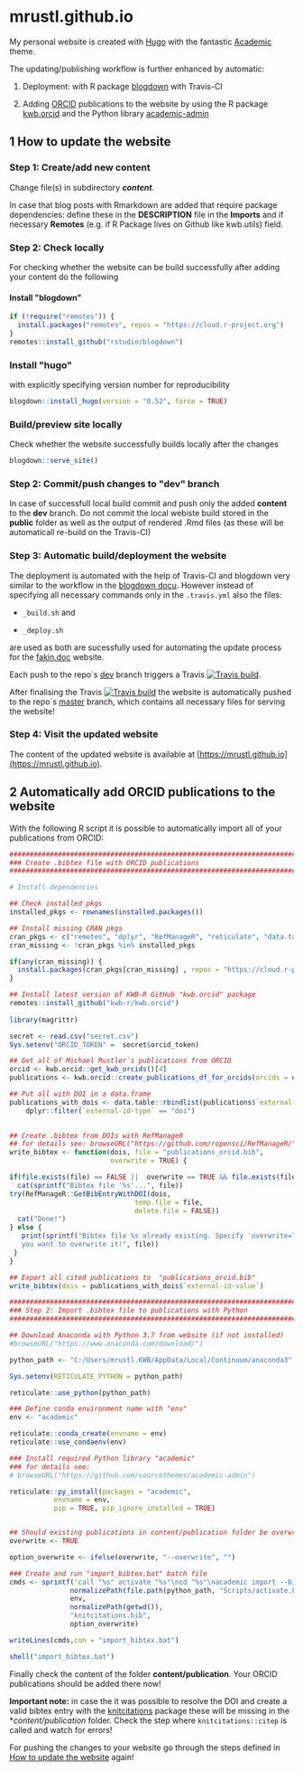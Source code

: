# mrustl.github.io

My personal website is created with [Hugo](https://gohugo.io/) with the fantastic
[Academic](https://sourcethemes.com/academic/) theme. 

The updating/publishing workflow is further enhanced by automatic: 

1. Deployment: with R package [blogdown](https://github.com/rstudio/blogdown) 
with Travis-CI

2. Adding [ORCID](https://orcid.org/) publications to the website by using the R 
package [kwb.orcid](https://github.com/kwb-r/kwb.orcid) and the Python library 
[academic-admin](https://github.com/sourcethemes/academic-admin)


## 1 How to update the website

### Step 1: Create/add new content

Change file(s) in subdirectory ***content***.

In case that blog posts with Rmarkdown are added that require package dependencies:
define these in the **DESCRIPTION** file in the **Imports** and if necessary 
**Remotes** (e.g. if R Package lives on Github like kwb.utils) field.

### Step 2: Check locally

For checking whether the website can be build successfully after adding your 
content do the following

#### Install "blogdown"
```r
if (!require("remotes")) {
  install.packages("remotes", repos = "https://cloud.r-project.org")
}
remotes::install_github("rstudio/blogdown")
```
### Install "hugo" 

with explicitly specifying version number for reproducibility

```r
blogdown::install_hugo(version = "0.52", force = TRUE)
```

### Build/preview site locally

Check whether the website successfully builds locally after the changes

```r
blogdown::serve_site()
```

### Step 2: Commit/push changes to "dev" branch

In case of successfull local build commit and push only the added **content** 
to the **dev** branch. Do not commit the local webiste build stored in the 
**public** folder as well as the output of rendered .Rmd files (as these will 
be automaticall re-build on the Travis-CI)

### Step 3: Automatic build/deployment the website

The deployment is automated with the help of Travis-CI and blogdown very similar to 
the workflow in the [blogdown docu](https://bookdown.org/yihui/blogdown/travis-github.html). 
However instead of specifying all necessary commands only in the `.travis.yml` 
also the files: 

- `_build.sh` and 

- `_deploy.sh` 

are used as both are sucessfully used for automating the update process 
for the [fakin.doc](https://github.com/kwb-r/fakin.doc) website. 

Each push to the repo`s [dev](https://github.com/mrustl/mrustl.github.io/tree/dev) 
branch triggers a Travis [![Travis build](https://travis-ci.org/mrustl/mrustl.github.io.svg?branch=dev)](https://travis-ci.org/mrustl/mrustl.github.io). 

After finalising the Travis [![Travis build](https://travis-ci.org/mrustl/mrustl.github.io.svg?branch=dev)](https://travis-ci.org/mrustl/mrustl.github.io) the website is automatically pushed to the 
repo`s [master](https://github.com/mrustl/mrustl.github.io/tree/master) branch,
which contains all necessary files for serving the website!

### Step 4: Visit the updated website

The content of the updated website is available at [https://mrustl.github.io](https://mrustl.github.io).



## 2 Automatically add ORCID publications to the website

With the following R script it is possible to automatically import all of your 
publications from ORCID:


```r
###############################################################################
### Create .bibtex file with ORCID publications
###############################################################################

# Install dependencies

## Check installed pkgs
installed_pkgs <- rownames(installed.packages())

## Install missing CRAN pkgs
cran_pkgs <- c("remotes", "dplyr", "RefManageR", "reticulate", "data.table")
cran_missing <- !cran_pkgs %in% installed_pkgs

if(any(cran_missing)) {
  install.packages(cran_pkgs[cran_missing] , repos = "https://cloud.r-project.org")
}

## Install latest version of KWB-R GitHub "kwb.orcid" package
remotes::install_github("kwb-r/kwb.orcid")
  
library(magrittr)

secret <- read.csv("secret.csv")
Sys.setenv("ORCID_TOKEN" =  secret$orcid_token)

## Get all of Michael Rustler`s publications from ORCID
orcid <- kwb.orcid::get_kwb_orcids()[4]
publications <- kwb.orcid::create_publications_df_for_orcids(orcids = orcid)

## Put all with DOI in a data.frame 
publications_with_dois <- data.table::rbindlist(publications$`external-ids.external-id`) %>%  
    dplyr::filter(`external-id-type` == "doi")
  

## Create .bibtex from DOIs with RefManageR
## for details see: browseURL("https://github.com/ropensci/RefManageR/")
write_bibtex <- function(dois, file = "publications_orcid.bib", 
                         overwrite = TRUE) {

if(file.exists(file) == FALSE ||  overwrite == TRUE && file.exists(file))  {
  cat(sprintf("Bibtex file '%s'...", file))  
try(RefManageR::GetBibEntryWithDOI(dois,
                               temp.file = file, 
                               delete.file = FALSE))
  cat("Done!")
} else {
   print(sprintf("Bibtex file %s already existing. Specify 'overwrite=TRUE' if 
   you want to overwrite it!", file))
 }
}

## Export all cited publications to  "publications_orcid.bib"
write_bibtex(dois = publications_with_dois$`external-id-value`)

###############################################################################
### Step 2: Import .bibtex file to publications with Python 
###############################################################################

## Download Anaconda with Python 3.7 from website (if not installed)
#browseURL("https://www.anaconda.com/download/")

python_path <- "C:/Users/mrustl.KWB/AppData/Local/Continuum/anaconda3"

Sys.setenv(RETICULATE_PYTHON = python_path)

reticulate::use_python(python_path)

### Define conda environment name with "env"
env <- "academic"

reticulate::conda_create(envname = env)
reticulate::use_condaenv(env)

### Install required Python library "academic" 
### for details see:
# browseURL("https://github.com/sourcethemes/academic-admin")

reticulate::py_install(packages = "academic", 
           envname = env, 
           pip = TRUE, pip_ignore_installed = TRUE) 


## Should existing publications in content/publication folder be overwritten?
overwrite <- TRUE

option_overwrite <- ifelse(overwrite, "--overwrite", "")

### Create and run "import_bibtex.bat" batch file
cmds <- sprintf('call "%s" activate "%s"\ncd "%s"\nacademic import --bibtex "%s"  %s', 
               normalizePath(file.path(python_path, "Scripts/activate.bat")), 
               env,
               normalizePath(getwd()),
               "knitcitations.bib",
               option_overwrite)

writeLines(cmds,con = "import_bibtex.bat")

shell("import_bibtex.bat")

```

Finally check the content of the folder **content/publication**. Your 
ORCID publications should be added there now! 

**Important note:** in case the it was possible to resolve the DOI and create a
valid bibtex entry with the
[knitcitations](https://github.com/cboettig/knitcitations) package these will be
missing in the **content/publication* folder. Check the step where
`knitcitations::citep` is called and watch for errors!

For pushing the changes to your website go through the steps defined in 
[How to update the website](#1-how-to-update-the-website) again!
